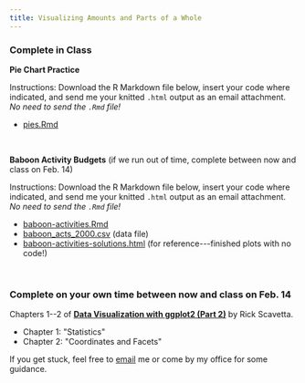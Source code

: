 ```yaml
---
title: Visualizing Amounts and Parts of a Whole
---
```


### Complete in Class

**Pie Chart Practice**

Instructions: Download the R Markdown file below, insert your code where indicated, and send me your knitted `.html` output as an email attachment. _No need to send the `.Rmd` file!_

- [<i class="fab fa-markdown fa-sm"></i> pies.Rmd](/livecode/viz-amounts/pies.Rmd)

<br>

**Baboon Activity Budgets** (if we run out of time, complete between now and class on Feb. 14)

Instructions: Download the R Markdown file below, insert your code where indicated, and send me your knitted `.html` output as an email attachment. _No need to send the `.Rmd` file!_

- [<i class="fab fa-markdown fa-sm"></i> baboon-activities.Rmd](/livecode/viz-amounts/baboon-activities.Rmd)
- [<i class="fas fa-file-csv"></i> baboon_acts_2000.csv](/livecode/viz-amounts/baboon_acts_2000.csv) (data file)
- [<i class="fas fa-code fa-sm"></i> baboon-activities-solutions.html](/livecode/viz-amounts/baboon-activities-solutions.html) (for reference---finished plots with no code!)

<br>

### Complete on your own time between now and class on Feb. 14

Chapters 1--2 of **[Data Visualization with ggplot2 (Part 2)](https://www.datacamp.com/courses/data-visualization-with-ggplot2-2)** by Rick Scavetta.

- Chapter 1: "Statistics"
- Chapter 2: "Coordinates and Facets"

If you get stuck, feel free to [email](mailto:fernando.campos@utsa.edu) me or come by my office for some guidance.
